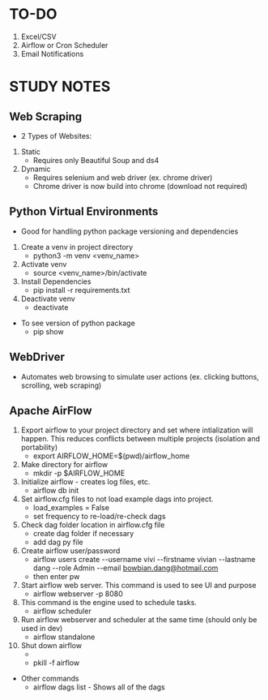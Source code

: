 # TO-DO
1. Excel/CSV
2. Airflow or Cron Scheduler
3. Email Notifications

# STUDY NOTES
## Web Scraping
-  2 Types of Websites:
1. Static
    - Requires only Beautiful Soup and ds4
2. Dynamic
    - Requires selenium and web driver (ex. chrome driver)
    - Chrome driver is now build into chrome (download not required)

## Python Virtual Environments
- Good for handling python package versioning and dependencies
1. Create a venv in project directory
    - python3 -m venv <venv_name>
2. Activate venv
    - source <venv_name>/bin/activate
3. Install Dependencies
    - pip install -r requirements.txt
4. Deactivate venv
    - deactivate
- To see version of python package
    - pip show <package name>

## WebDriver
- Automates web browsing to simulate user actions (ex. clicking buttons, scrolling, web scraping)

## Apache AirFlow
1. Export airflow to your project directory and set where intialization will happen. This reduces conflicts between multiple projects (isolation and portability)
    - export AIRFLOW_HOME=$(pwd)/airflow_home
2. Make directory for airflow
    - mkdir -p $AIRFLOW_HOME
3. Initialize airflow - creates log files, etc.
    - airflow db init
4. Set airflow.cfg files to not load example dags into project.
    - load_examples = False
    - set frequency to re-load/re-check dags
5. Check dag folder location in airflow.cfg file
    - create dag folder if necessary
    - add dag py file
6. Create airflow user/password
    - airflow users create --username vivi --firstname vivian --lastname dang --role Admin --email bowbian.dang@hotmail.com
    - then enter pw
7. Start airflow web server. This command is used to see UI and purpose
    - airflow webserver -p 8080
8. This command is the engine used to schedule tasks.
    - airflow scheduler
9. Run airflow webserver and scheduler at the same time (should only be used in dev)
    - airflow standalone
10. Shut down airflow
    - <ctrl c>
    - pkill -f airflow
- Other commands
    - airflow dags list - Shows all of the dags
